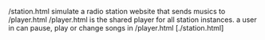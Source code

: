 /station.html simulate a radio station website that sends musics to /player.html
/player.html is the shared player for all station instances.
a user in can pause, play or change songs in /player.html 
[./station.html]